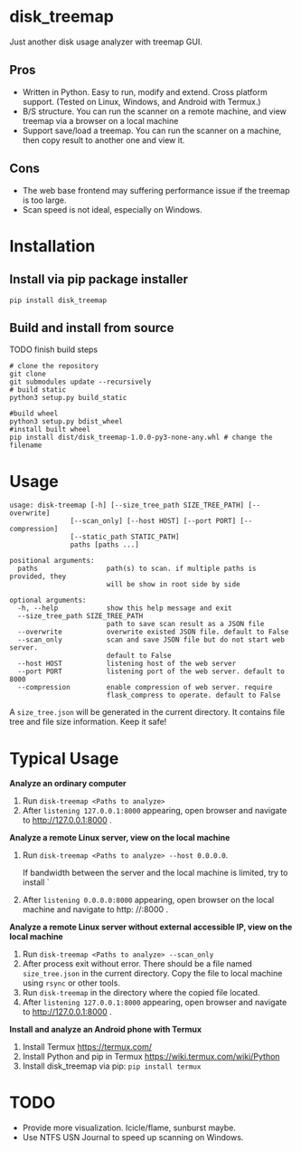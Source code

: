 # disk_treemap

Just another disk usage analyzer with treemap GUI.

## Pros

* Written in Python. Easy to run, modify and extend. Cross platform support. (Tested on Linux, Windows, and Android with
  Termux.)
* B/S structure. You can run the scanner on a remote machine, and view treemap via a browser on a local machine
* Support save/load a treemap. You can run the scanner on a machine, then copy result to another one and view it.

## Cons

* The web base frontend may suffering performance issue if the treemap is too large.
* Scan speed is not ideal, especially on Windows.

# Installation

## Install via pip package installer

```shell
pip install disk_treemap
```

## Build and install from source

TODO finish build steps
```shell
# clone the repository
git clone 
git submodules update --recursively
# build static
python3 setup.py build_static

#build wheel
python3 setup.py bdist_wheel
#install built wheel 
pip install dist/disk_treemap-1.0.0-py3-none-any.whl # change the filename
```

# Usage

```
usage: disk-treemap [-h] [--size_tree_path SIZE_TREE_PATH] [--overwrite]
               [--scan_only] [--host HOST] [--port PORT] [--compression]
               [--static_path STATIC_PATH]
               paths [paths ...]

positional arguments:
  paths                 path(s) to scan. if multiple paths is provided, they
                        will be show in root side by side

optional arguments:
  -h, --help            show this help message and exit
  --size_tree_path SIZE_TREE_PATH
                        path to save scan result as a JSON file
  --overwrite           overwrite existed JSON file. default to False
  --scan_only           scan and save JSON file but do not start web server.
                        default to False
  --host HOST           listening host of the web server
  --port PORT           listening port of the web server. default to 8000
  --compression         enable compression of web server. require
                        flask_compress to operate. default to False
```

A `size_tree.json` will be generated in the current directory. It contains file tree and file size information. Keep it
safe!

# Typical Usage

**Analyze an ordinary computer**

1. Run `disk-treemap <Paths to analyze>`
1. After `listening 127.0.0.1:8000` appearing, open browser and navigate to http://127.0.0.1:8000 .

**Analyze a remote Linux server, view on the local machine**

1. Run `disk-treemap <Paths to analyze> --host 0.0.0.0`.

   If bandwidth between the server and the local machine is limited, try to install `
1. After `listening 0.0.0.0:8000` appearing, open browser on the local machine and navigate to http:
   //<IP address of the server>:8000 .

**Analyze a remote Linux server without external accessible IP, view on the local machine**

1. Run `disk-treemap <Paths to analyze> --scan_only`
1. After process exit without error. There should be a file named `size_tree.json` in the current directory. Copy the
   file to local machine using `rsync` or other tools.
1. Run `disk-treemap` in the directory where the copied file located.
1. After `listening 127.0.0.1:8000` appearing, open browser and navigate to http://127.0.0.1:8000 .

**Install and analyze an Android phone with Termux**

1. Install Termux https://termux.com/
1. Install Python and pip in Termux https://wiki.termux.com/wiki/Python
1. Install disk_treemap via pip: `pip install termux`

# TODO

* Provide more visualization. Icicle/flame, sunburst maybe.
* Use NTFS USN Journal to speed up scanning on Windows.